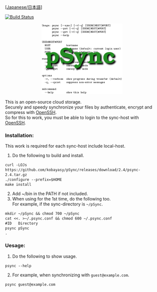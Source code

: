 [[Japanese/日本語](README_ja.md)]

[![Build Status](https://github.com/kobayasy/pSync/workflows/Build/badge.svg)](https://github.com/kobayasy/pSync/actions)

<div align="center"><img src="psync.png" alt="pSync"></div>

This is an open-source cloud storage.  
Securely and speedy synchronize your files by authenticate, encrypt and compress with [OpenSSH].  
So for this to work, you must be able to login to the sync-host with [OpenSSH].  

### Installation:
This work is required for each sync-host include local-host.  
1. Do the following to build and install.  
```
curl -LOJs https://github.com/kobayasy/pSync/releases/download/2.4/psync-2.4.tar.gz
./configure --prefix=$HOME
make install
```
2. Add ~/bin in the PATH if not included.  
3. When using for the 1st time, do the following too.  
For example, if the sync-directory is `~/pSync`.  
```
mkdir ~/pSync && chmod 700 ~/pSync
cat <<. >~/.psync.conf && chmod 600 ~/.psync.conf
#ID   Directory
psync pSync
.
```

### Uesage:
1. Do the following to show usage.  
```
psync --help
```
2. For example, when synchronizing with `guest@example.com`.  
```
psync guest@example.com
```

[OpenSSH]: https://www.openssh.com
